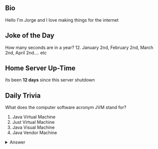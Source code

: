 ## Bio

Hello I'm Jorge and I love making things for the internet

## Joke of the Day

How many seconds are in a year?
12.
January 2nd, February 2nd, March 2nd, April 2nd.... etc

## Home Server Up-Time

Its been **12 days** since this server shutdown


## Daily Trivia

What does the computer software acronym JVM stand for?
 1. Java Virtual Machine
 2. Just Virtual Machine
 3. Java Visual Machine
 4. Java Vendor Machine

<details>
  <summary>Answer</summary>
  Java Virtual Machine
</details>
